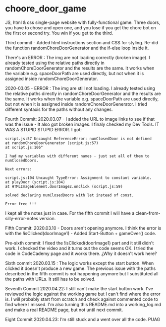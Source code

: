 # choore_door_game

JS, html & css single-page website with fully-functional game. Three doors, you have to chose and open one, and you lose if you get the chore bot on the first or second try. You win if you get to the third.

Third commit - Added html instructions section and CSS for styling. Re-did the function randomChoreDoorGenerator and the if-else loop inside it. 

There's an ERROR : The img are not loading correctly (broken image). I already tested using the relative paths directly in randomChoreDoorGenerator and the results are the same. It works when the variable e.g. spaceDoorPath are used directly, but not when it is assigned inside randomChoreDoorGenerator. 

2020-03.05 -  ERROR : The img are still not loading. I already tested using the relative paths directly in randomChoreDoorGenerator and the results are the same. It works when the variable e.g. spaceDoorPath are used directly, but not when it is assigned inside randomChoreDoorGenerator. I tried different syntaxis for the paths without any changes.

Fourth Commit: 2020.03.07 - 
I added the URL to image links to see if that was the issue - It also got broken images. 
I finaly checked my Dev Tools. IT WAS A STUPID STUPID ERROR. I got:

    script.js:57 Uncaught ReferenceError: numClosedDoor is not defined
    at randomChoreDoorGenerator (script.js:57)
    at script.js:106"

    I had my variables with different names - just set all of them to numClosedDoors.

    Next errors: 

    script.js:104 Uncaught TypeError: Assignment to constant variable.
    at playDoor (script.js:104)
    at HTMLImageElement.doorImage2.onclick (script.js:59)

    solved declaring numClosedDoors with let instead of const.

    Error free !!! 

I kept all the notes just in case. For the fifth commit I will have a clean-from-silly-error-notes version.


Fifth Commit: 2020.03.10 - Doors aren't opening anymore. I think the error is with the !isClicked(doorImage1) - Added Start-Button + gameOver() code. 

Pre-sixth commit: I fixed the !isClicked(doorImage1) part and it still didn't work. I checked the video and it turns out the code seems OK. I tried the code in CodeCademy page and it works there. ¿Why it doesn't work here?

Sixth commit 2020.03.15 : The logic works except the start button. When clicked it doesn't produce a new game. The previous issue with the paths described in the fifth commit is not happening anymore but I substituted all the paths with URLs. It still has to be solved. 

Seventh Commit 2020.04.22: I still can't make the start button work. I've reviewed the logic against the working game but I can't find where the error is. I will probably start from scratch and check against commented code to find where I missed. I'm also turning this README.md into a working_log.md and make a real README page, but not until next commit. 

Eight Commit 2020.04.23: I'm still stuck and a went over all the code. PUAG